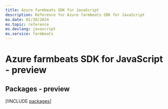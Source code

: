 ```yaml
---
title: Azure farmbeats SDK for JavaScript
description: Reference for Azure farmbeats SDK for JavaScript
ms.date: 02/20/2024
ms.topic: reference
ms.devlang: javascript
ms.service: farmbeats
---
```

# Azure farmbeats SDK for JavaScript - preview
## Packages - preview
[!INCLUDE [packages](farmbeats-index.md)]